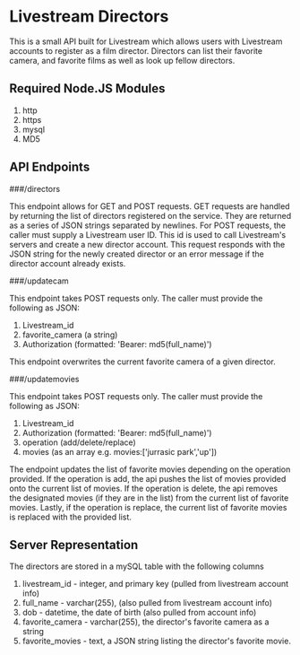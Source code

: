 Livestream Directors
======

This is a small API built for Livestream which allows users with Livestream accounts to register as a film director. Directors can list their favorite camera, and favorite films as well as look up fellow directors.

Required Node.JS Modules
------
1. http
2. https
3. mysql
4. MD5

API Endpoints
------
###/directors

This endpoint allows for GET and POST requests. GET requests are handled by returning the list of directors registered on the service. They are returned as a series of JSON strings separated by newlines. For POST requests, the caller must supply a Livestream user ID. This id is used to call Livestream's servers and create a new director account. This request responds with the JSON string for the newly created director or an error message if the director account already exists.

###/updatecam

This endpoint takes POST requests only. The caller must provide the following as JSON:

1. Livestream_id
2. favorite_camera (a string)
3. Authorization (formatted: 'Bearer: md5(full_name)')

This endpoint overwrites the current favorite camera of a given director.

###/updatemovies

This endpoint takes POST requests only. The caller must provide the following as JSON:

1. Livestream_id
2. Authorization (formatted: 'Bearer: md5(full_name)')
3. operation (add/delete/replace)
4. movies (as an array e.g. movies:['jurrasic park','up'])

The endpoint updates the list of favorite movies depending on the operation provided. If the operation is add, the api pushes the list of movies provided onto the current list of movies. If the operation is delete, the api removes the designated movies (if they are in the list) from the current list of favorite movies. Lastly, if the operation is replace, the current list of favorite movies is replaced with the provided list.

Server Representation
------

The directors are stored in a mySQL table with the following columns

1. livestream_id - integer, and primary key (pulled from livestream account info)
2. full_name - varchar(255), (also pulled from livestream account info)
3. dob - datetime, the date of birth (also pulled from account info)
4. favorite_camera - varchar(255), the director's favorite camera as a string
5. favorite_movies - text, a JSON string listing the director's favorite movie.